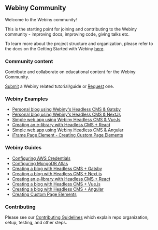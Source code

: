 ## Webiny Community

Welcome to the Webiny community!

This is the starting point for joining and contributing to the Webiny community - improving docs, improving code, giving talks etc.

To learn more about the project structure and organization, please refer to the docs on the Getting Started with Webiny [here](http://docs.webiny.com/docs/webiny/introduction/).

### Community content
Contribute and collaborate on educational content for the Webiny Community.

[Submit](https://github.com/webiny/community/issues/new?assignees=&labels=&template=submit-a-tutorial-guide.md&title=%5BSUBMIT%5D) a Webiny related tutorial/guide or
[Request](https://github.com/webiny/community/issues/new?assignees=&labels=&template=submit-a-request-for-a-tutorial-guide.md&title=%5BTOPIC%5D) one.

### Webiny Examples

* [Personal blog using Webiny's Headless CMS & Gatsby](https://github.com/webiny/webiny-examples/tree/master/headlesscms-gatsby)
* [Personal blog using Webiny's Headless CMS & NextJs](https://github.com/webiny/webiny-examples/tree/master/headlesscms-nextjs)
* [Simple web app using Webiny Headless CMS & VueJs](https://github.com/webiny/webiny-examples/tree/master/headlesscms-vuejs)
* [Creating an e-library with Headless CMS + React](https://github.com/webiny/webiny-examples/tree/master/headlesscms-react)
* [Simple web app using Webiny Headless CMS & Angular](https://github.com/webiny/webiny-examples/tree/master/headlesscms-angular)
* [iFrame Page Element - Creating Custom Page Elements](https://github.com/webiny/webiny-examples/tree/master/iframe-page-element)

### Webiny Guides

* [Configuring AWS Credentials](http://docs.webiny.com/docs/guides/aws-credentials)
* [Configuring MongoDB Atlas](http://docs.webiny.com/docs/guides/mongodb-atlas)
* [Creating a blog with Headless CMS + Gatsby](http://docs.webiny.com/docs/guides/headless-gatsby-tutorial)
* [Creating a blog with Headless CMS + Next.js](http://docs.webiny.com/docs/guides/headless-nextjs-tutorial)
* [Creating an e-library with Headless CMS + React](http://docs.webiny.com/docs/guides/headless-react-tutorial)
* [Creating a blog with Headless CMS + Vue.js](http://docs.webiny.com/docs/guides/headless-vuejs-tutorial)
* [Creating a blog with Headless CMS + Angular](http://docs.webiny.com/docs/guides/headless-angular-tutorial)
* [Creating Custom Page Elements](webiny.com/docs/guides/creating-iframe-element-plugin)

### Contributing
Please see our [Contributing Guidelines](https://github.com/webiny/webiny-js/blob/master/docs/CONTRIBUTING.md) which explain repo organization, setup, testing, and other steps.
